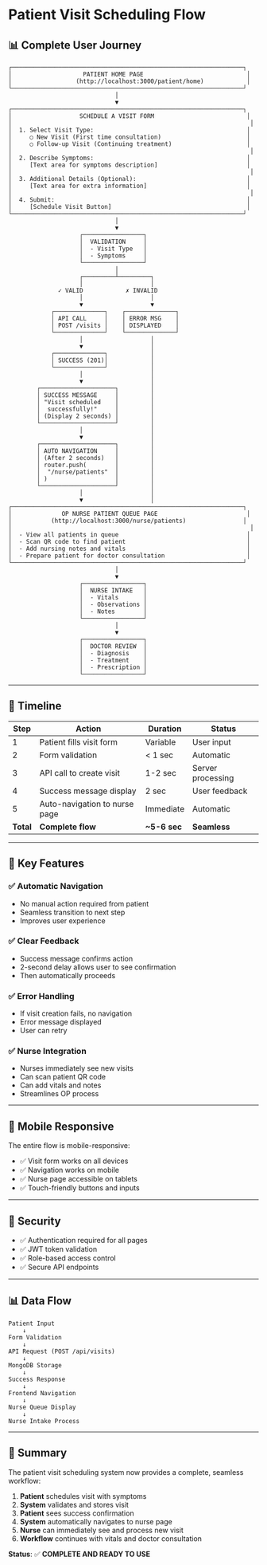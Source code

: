 # Patient Visit Scheduling Flow

## 📊 Complete User Journey

```
┌─────────────────────────────────────────────────────────────────┐
│                    PATIENT HOME PAGE                             │
│                  (http://localhost:3000/patient/home)            │
└─────────────────────────────────────────────────────────────────┘
                              │
                              ▼
┌─────────────────────────────────────────────────────────────────┐
│                   SCHEDULE A VISIT FORM                          │
│                                                                   │
│  1. Select Visit Type:                                           │
│     ○ New Visit (First time consultation)                        │
│     ○ Follow-up Visit (Continuing treatment)                     │
│                                                                   │
│  2. Describe Symptoms:                                           │
│     [Text area for symptoms description]                         │
│                                                                   │
│  3. Additional Details (Optional):                               │
│     [Text area for extra information]                            │
│                                                                   │
│  4. Submit:                                                      │
│     [Schedule Visit Button]                                      │
└─────────────────────────────────────────────────────────────────┘
                              │
                              ▼
                    ┌─────────────────┐
                    │  VALIDATION     │
                    │  - Visit Type   │
                    │  - Symptoms     │
                    └─────────────────┘
                              │
                    ┌─────────┴─────────┐
                    │                   │
              ✓ VALID            ✗ INVALID
                    │                   │
                    ▼                   ▼
            ┌──────────────┐    ┌──────────────┐
            │ API CALL     │    │ ERROR MSG    │
            │ POST /visits │    │ DISPLAYED    │
            └──────────────┘    └──────────────┘
                    │                   │
                    ▼                   │
            ┌──────────────┐            │
            │ SUCCESS (201)│            │
            └──────────────┘            │
                    │                   │
                    ▼                   │
        ┌─────────────────────┐         │
        │ SUCCESS MESSAGE     │         │
        │ "Visit scheduled    │         │
        │  successfully!"     │         │
        │ (Display 2 seconds) │         │
        └─────────────────────┘         │
                    │                   │
                    ▼                   │
        ┌─────────────────────┐         │
        │ AUTO NAVIGATION     │         │
        │ (After 2 seconds)   │         │
        │ router.push(        │         │
        │  "/nurse/patients"  │         │
        │ )                   │         │
        └─────────────────────┘         │
                    │                   │
                    ▼                   │
┌─────────────────────────────────────────────────────────────────┐
│              OP NURSE PATIENT QUEUE PAGE                         │
│           (http://localhost:3000/nurse/patients)                │
│                                                                   │
│  - View all patients in queue                                    │
│  - Scan QR code to find patient                                  │
│  - Add nursing notes and vitals                                  │
│  - Prepare patient for doctor consultation                       │
└─────────────────────────────────────────────────────────────────┘
                              │
                              ▼
                    ┌─────────────────┐
                    │  NURSE INTAKE   │
                    │  - Vitals       │
                    │  - Observations │
                    │  - Notes        │
                    └─────────────────┘
                              │
                              ▼
                    ┌─────────────────┐
                    │  DOCTOR REVIEW  │
                    │  - Diagnosis    │
                    │  - Treatment    │
                    │  - Prescription │
                    └─────────────────┘
```

---

## 🔄 Timeline

| Step | Action | Duration | Status |
|------|--------|----------|--------|
| 1 | Patient fills visit form | Variable | User input |
| 2 | Form validation | < 1 sec | Automatic |
| 3 | API call to create visit | 1-2 sec | Server processing |
| 4 | Success message display | 2 sec | User feedback |
| 5 | Auto-navigation to nurse page | Immediate | Automatic |
| **Total** | **Complete flow** | **~5-6 sec** | **Seamless** |

---

## 🎯 Key Features

### ✅ Automatic Navigation
- No manual action required from patient
- Seamless transition to next step
- Improves user experience

### ✅ Clear Feedback
- Success message confirms action
- 2-second delay allows user to see confirmation
- Then automatically proceeds

### ✅ Error Handling
- If visit creation fails, no navigation
- Error message displayed
- User can retry

### ✅ Nurse Integration
- Nurses immediately see new visits
- Can scan patient QR code
- Can add vitals and notes
- Streamlines OP process

---

## 📱 Mobile Responsive

The entire flow is mobile-responsive:
- ✅ Visit form works on all devices
- ✅ Navigation works on mobile
- ✅ Nurse page accessible on tablets
- ✅ Touch-friendly buttons and inputs

---

## 🔐 Security

- ✅ Authentication required for all pages
- ✅ JWT token validation
- ✅ Role-based access control
- ✅ Secure API endpoints

---

## 📊 Data Flow

```
Patient Input
    ↓
Form Validation
    ↓
API Request (POST /api/visits)
    ↓
MongoDB Storage
    ↓
Success Response
    ↓
Frontend Navigation
    ↓
Nurse Queue Display
    ↓
Nurse Intake Process
```

---

## 🎉 Summary

The patient visit scheduling system now provides a complete, seamless workflow:

1. **Patient** schedules visit with symptoms
2. **System** validates and stores visit
3. **Patient** sees success confirmation
4. **System** automatically navigates to nurse page
5. **Nurse** can immediately see and process new visit
6. **Workflow** continues with vitals and doctor consultation

**Status**: ✅ **COMPLETE AND READY TO USE**

